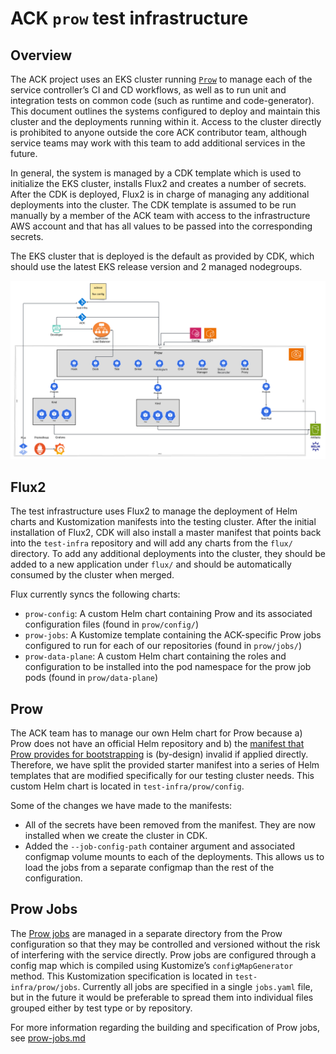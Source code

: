 # ACK `prow` test infrastructure

## Overview

The ACK project uses an EKS cluster running [`Prow`](https://github.com/kubernetes/test-infra/tree/master/prow) to manage each of the service controller’s CI and CD workflows, as well as to run unit and integration tests on common code (such as runtime and code-generator). This document outlines the systems configured to deploy and maintain this cluster and the deployments running within it. Access to the cluster directly is prohibited to anyone outside the core ACK contributor team, although service teams may work with this team to add additional services in the future.

In general, the system is managed by a CDK template which is used to initialize the EKS cluster, installs Flux2 and creates a number of secrets. After the CDK is deployed, Flux2 is in charge of managing any additional deployments into the cluster. The CDK template is assumed to be run manually by a member of the ACK team with access to the infrastructure AWS account and that has all values to be passed into the corresponding secrets. 

The EKS cluster that is deployed is the default as provided by CDK, which should use the latest EKS release version and 2 managed nodegroups.

![Test Infrastructure](./images/test-infra-workflow.png)

## Flux2

The test infrastructure uses Flux2 to manage the deployment of Helm charts and Kustomization manifests into the testing cluster. After the initial installation of Flux2, CDK will also install a master manifest that points back into the `test-infra` repository and will add any charts from the `flux/` directory.
To add any additional deployments into the cluster, they should be added to a new application under `flux/` and should be automatically consumed by the cluster when merged.

Flux currently syncs the following charts:

* `prow-config`: A custom Helm chart containing Prow and its associated configuration files (found in `prow/config/`)
* `prow-jobs`: A Kustomize template containing the ACK-specific Prow jobs configured to run for each of our repositories (found in `prow/jobs/`)
* `prow-data-plane`: A custom Helm chart containing the roles and configuration to be installed into the pod namespace for the prow job pods (found in `prow/data-plane`)

## Prow

The ACK team has to manage our own Helm chart for Prow because a) Prow does not have an official Helm repository and b) the [manifest that Prow provides for bootstrapping](https://github.com/kubernetes/test-infra/blob/2ae6e67a50abc7f4ef757b1f0271d31d53108ca7/config/prow/cluster/starter-s3.yaml) is (by-design) invalid if applied directly. Therefore, we have split the provided starter manifest into a series of Helm templates that are modified specifically for our testing cluster needs. This custom Helm chart is located in `test-infra/prow/config`. 

Some of the changes we have made to the manifests:

* All of the secrets have been removed from the manifest. They are now installed when we create the cluster in CDK.
* Added the `--job-config-path` container argument and associated configmap volume mounts to each of the deployments. This allows us to load the jobs from a separate configmap than the rest of the configuration.

## Prow Jobs

The [Prow jobs](https://github.com/kubernetes/test-infra/blob/master/config/jobs/README.md) are managed in a separate directory from the Prow configuration so that they may be controlled and versioned without the risk of interfering with the service directly. Prow jobs are configured through a config map which is compiled using Kustomize’s `configMapGenerator` method. This Kustomization specification is located in `test-infra/prow/jobs`. Currently all jobs are specified in a single `jobs.yaml` file, but in the future it would be preferable to spread them into individual files grouped either by test type or by repository.

For more information regarding the building and specification of Prow jobs, see [prow-jobs.md](prow-jobs.md)
